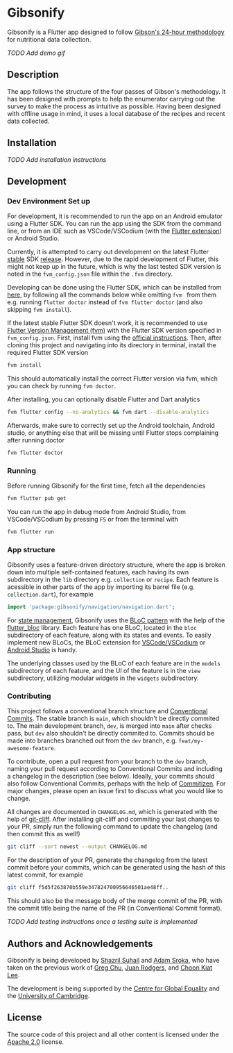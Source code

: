 # Gibsonify

Gibsonify is a Flutter app designed to follow [Gibson's 24-hour methodology](https://www.gov.uk/research-for-development-outputs/an-interactive-24-hour-recall-for-assessing-the-adequacy-of-iron-and-zinc-intakes-in-developing-countries) for nutritional data collection.

_TODO Add demo gif_

## Description

The app follows the structure of the four passes of Gibson's methodology. It has been designed with prompts to help the enumerator carrying out the survey to make the process as intuitive as possible. Having been designed with offline usage in mind, it uses a local database of the recipes and recent data collected.

## Installation

_TODO Add installation instructions_

<!--
Probably direct (PGP-signed) apk download from GitHub releases (and tags?), then maybe Google Play Store & F-droid links?
-->

## Development

### Dev Environment Set up

For development, it is recommended to run the app on an Android emulator using a Flutter SDK. You can run the app using the SDK from the command line, or from an IDE such as VSCode/VSCodium (with the [Flutter extension](https://open-vsx.org/extension/Dart-Code/flutter)) or Android Studio.

Currently, it is attempted to carry out development on the latest Flutter [stable](https://github.com/flutter/flutter/wiki/Flutter-build-release-channels) SDK [release](https://flutter.dev/docs/development/tools/sdk/releases). However, due to the rapid development of Flutter, this might not keep up in the future, which is why the last tested SDK version is noted in the `fvm_config.json` file within the `.fvm` directory.

Developing can be done using the Flutter SDK, which can be installed from [here](https://flutter.dev/docs/get-started/install), by following all the commands below while omitting `fvm ` from them e.g. running `flutter doctor` instead of `fvm flutter doctor` (and also skipping `fvm install`).

If the latest stable Flutter SDK doesn't work, it is recommended to use [Flutter Version Management (fvm)](https://fvm.app) with the Flutter SDK version specified in `fvm_config.json`. First, install fvm using the [official instructions](https://fvm.app/docs/getting_started/installation). Then, after cloning this project and navigating into its directory in terminal, install the required Flutter SDK version

```bash
fvm install
```

This should automatically install the correct Flutter version via fvm, which you can check by running `fvm doctor`.

After installing, you can optionally disable Flutter and Dart analytics

```bash
fvm flutter config --no-analytics && fvm dart --disable-analytics
```

Afterwards, make sure to correctly set up the Android toolchain, Android studio, or anything else that will be missing until Flutter stops complaining after running doctor

```bash
fvm flutter doctor
```

### Running

Before running Gibsonify for the first time, fetch all the dependencies

```bash
fvm flutter pub get
```

You can run the app in debug mode from Android Studio, from VSCode/VSCodium by pressing `F5` or from the terminal with

```bash
fvm flutter run
```

### App structure

Gibsonify uses a feature-driven directory structure, where the app is broken down into multiple self-contained features, each having its own subdirectory in the `lib` directory e.g. `collection` or `recipe`. Each feature is acessible in other parts of the app by importing its barrel file (e.g. `collection.dart`), for example

```dart
import 'package:gibsonify/navigation/navigation.dart';
```

For [state management](https://flutter.dev/docs/development/data-and-backend/state-mgmt/intro), Gibsonify uses the [BLoC pattern](https://www.flutterclutter.dev/flutter/basics/what-is-the-bloc-pattern/2021/2084/) with the help of the [flutter_bloc](https://bloclibrary.dev) library. Each feature has one BLoC, located in the `bloc` subdirectory of each feature, along with its states and events. To easily implement new BLoCs, the BLoC extension for [VSCode/VSCodium](https://bloclibrary.dev/#/blocvscodeextension) or [Android Studio](https://bloclibrary.dev/#/blocintellijextension) is handy.

The underlying classes used by the BLoC of each feature are in the `models` subdirectory of each feature, and the UI of the feature is in the `view` subdirectory, utilizing modular widgets in the `widgets` subdirectory.

### Contributing

This project follows a conventional branch structure and [Conventional Commits](https://www.conventionalcommits.org/). The stable branch is `main`, which shouldn't be directly commited to. The main development branch, `dev`, is merged into `main` after checks pass, but `dev` also shouldn't be directly commited to. Commits should be made into branches branched out from the `dev` branch, e.g. `feat/my-awesome-feature`.

To contribute, open a pull request from your branch to the `dev` branch, naming your pull request according to Conventional Commits and including a changelog in the description (see below). Ideally, your commits should also follow Conventional Commits, perhaps with the help of [Commitizen](https://commitizen-tools.github.io/commitizen/). For major changes, please open an issue first to discuss what you would like to change.

All changes are documented in `CHANGELOG.md`, which is generated with the help of [git-cliff](https://github.com/orhun/git-cliff/). After installing git-cliff and commiting your last changes to your PR, simply run the following command to update the changelog (and then commit this as well!)

```bash
git cliff --sort newest --output CHANGELOG.md
```

For the description of your PR, generate the changelog from the latest commit before your commits, which can be generated using the hash of this latest commit, for example

```bash
git cliff f5d5f263870b559e347824700956646501ae48ff..
```

This should also be the message body of the merge commit of the PR, with the commit title being the name of the PR (in Conventional Commit format).

_TODO Add testing instructions once a testing suite is implemented_

<!--
Probably using bloc_test and mockito or mocktail.
-->

## Authors and Acknowledgements

Gibsonify is being developed by [Shazril Suhail](https://github.com/sshazril) and [Adam Sroka](https://adamsroka.io), who have taken on the previous work of [Greg Chu](https://github.com/gregchu6), [Juan Rodgers](https://github.com/rodgersjuan), and [Choon Kiat Lee](https://github.com/choonkiatlee).

The development is being supported by the [Centre for Global Equality](https://centreforglobalequality.org) and the [University of Cambridge](https://www.cam.ac.uk).

## License

The source code of this project and all other content is licensed under the [Apache 2.0](https://www.apache.org/licenses/LICENSE-2.0) license.
